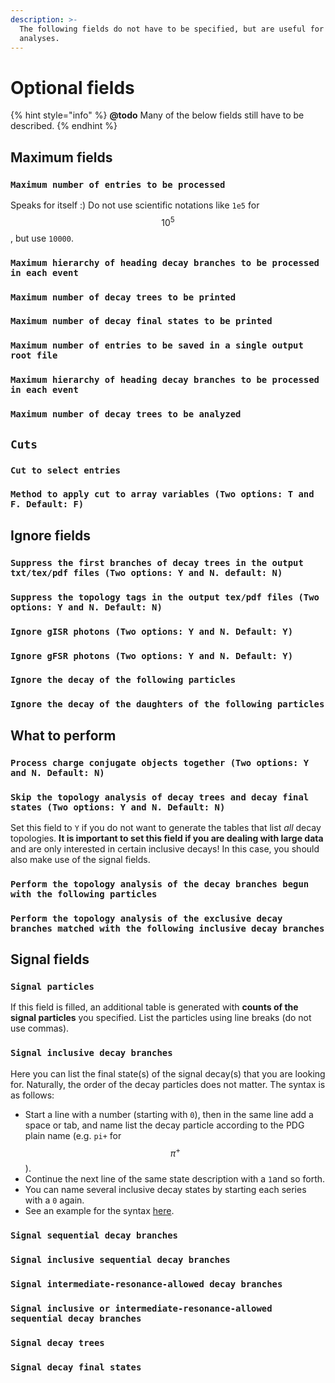 ```yaml
---
description: >-
  The following fields do not have to be specified, but are useful for larger
  analyses.
---
```


# Optional fields

{% hint style="info" %}
**@todo** Many of the below fields still have to be described.
{% endhint %}

## Maximum fields

### `Maximum number of entries to be processed`

Speaks for itself :\) Do not use scientific notations like `1e5` for $$10^5$$, but use `10000`.

### `Maximum hierarchy of heading decay branches to be processed in each event`

### `Maximum number of decay trees to be printed`

### `Maximum number of decay final states to be printed`

### `Maximum number of entries to be saved in a single output root file`

### `Maximum hierarchy of heading decay branches to be processed in each event`

### `Maximum number of decay trees to be analyzed`

## `Cuts`

### `Cut to select entries`

### `Method to apply cut to array variables (Two options: T and F. Default: F)`

## Ignore fields

### `Suppress the first branches of decay trees in the output txt/tex/pdf files (Two options: Y and N. default: N)`

### `Suppress the topology tags in the output tex/pdf files (Two options: Y and N. Default: N)`

### `Ignore gISR photons (Two options: Y and N. Default: Y)`

### `Ignore gFSR photons (Two options: Y and N. Default: Y)`

### `Ignore the decay of the following particles`

### `Ignore the decay of the daughters of the following particles`

## What to perform

### `Process charge conjugate objects together (Two options: Y and N. Default: N)`

### `Skip the topology analysis of decay trees and decay final states (Two options: Y and N. Default: N)`

Set this field to `Y` if you do not want to generate the tables that list _all_ decay topologies. **It is important to set this field if you are dealing with large data** and are only interested in certain inclusive decays! In this case, you should also make use of the signal fields.

### `Perform the topology analysis of the decay branches begun with the following particles`

### `Perform the topology analysis of the exclusive decay branches matched with the following inclusive decay branches`

## Signal fields

### `Signal particles`

If this field is filled, an additional table is generated with **counts of the signal particles** you specified. List the particles using line breaks \(do not use commas\).

### `Signal inclusive decay branches`

Here you can list the final state\(s\) of the signal decay\(s\) that you are looking for. Naturally, the order of the decay particles does not matter. The syntax is as follows:

* Start a line with a number \(starting with `0`\), then in the same line add a space or tab, and name list the decay particle according to the PDG plain name \(e.g. `pi+` for $$\pi^+$$\).
* Continue the next line of the same state description with a `1`and so forth.
* You can name several inclusive decay states by starting each series with a `0` again.
* See an example for the syntax [here](https://github.com/redeboer/BOSS_Afterburner/blob/master/boss/workarea/Analysis/TopoAna/v1.6.9/tutorials/ta4_signals/ta42_sig_inc_evt_brs/ta423/uubar_topoana.card).

### `Signal sequential decay branches`

### `Signal inclusive sequential decay branches`

### `Signal intermediate-resonance-allowed decay branches`

### `Signal inclusive or intermediate-resonance-allowed sequential decay branches`

### `Signal decay trees`

### `Signal decay final states`

